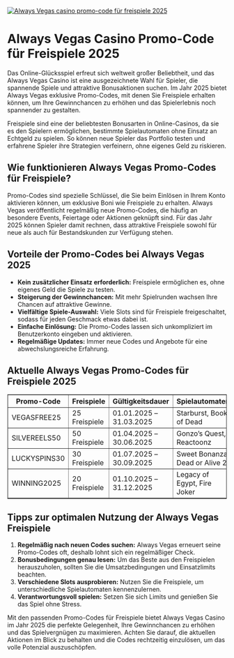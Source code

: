 [![Always Vegas casino promo-code für freispiele 2025](https://123-caf.pages.dev/gitsignup.png)](https://vrmoo.ru/Bt82HjjY)

<h1>Always Vegas Casino Promo-Code für Freispiele 2025</h1>  <p>Das Online-Glücksspiel erfreut sich weltweit großer Beliebtheit, und das Always Vegas Casino ist eine ausgezeichnete Wahl für Spieler, die spannende Spiele und attraktive Bonusaktionen suchen. Im Jahr 2025 bietet Always Vegas exklusive Promo-Codes, mit denen Sie Freispiele erhalten können, um Ihre Gewinnchancen zu erhöhen und das Spielerlebnis noch spannender zu gestalten.</p>  <p>Freispiele sind eine der beliebtesten Bonusarten in Online-Casinos, da sie es den Spielern ermöglichen, bestimmte Spielautomaten ohne Einsatz an Echtgeld zu spielen. So können neue Spieler das Portfolio testen und erfahrene Spieler ihre Strategien verfeinern, ohne eigenes Geld zu riskieren.</p>  <h2>Wie funktionieren Always Vegas Promo-Codes für Freispiele?</h2>  <p>Promo-Codes sind spezielle Schlüssel, die Sie beim Einlösen in Ihrem Konto aktivieren können, um exklusive Boni wie Freispiele zu erhalten. Always Vegas veröffentlicht regelmäßig neue Promo-Codes, die häufig an besondere Events, Feiertage oder Aktionen geknüpft sind. Für das Jahr 2025 können Spieler damit rechnen, dass attraktive Freispiele sowohl für neue als auch für Bestandskunden zur Verfügung stehen.</p>  <h2>Vorteile der Promo-Codes bei Always Vegas 2025</h2>  <ul>   <li><strong>Kein zusätzlicher Einsatz erforderlich:</strong> Freispiele ermöglichen es, ohne eigenes Geld die Spiele zu testen.</li>   <li><strong>Steigerung der Gewinnchancen:</strong> Mit mehr Spielrunden wachsen Ihre Chancen auf attraktive Gewinne.</li>   <li><strong>Vielfältige Spiele-Auswahl:</strong> Viele Slots sind für Freispiele freigeschaltet, sodass für jeden Geschmack etwas dabei ist.</li>   <li><strong>Einfache Einlösung:</strong> Die Promo-Codes lassen sich unkompliziert im Benutzerkonto eingeben und aktivieren.</li>   <li><strong>Regelmäßige Updates:</strong> Immer neue Codes und Angebote für eine abwechslungsreiche Erfahrung.</li> </ul>  <h2>Aktuelle Always Vegas Promo-Codes für Freispiele 2025</h2>  <table border="1" cellpadding="8" cellspacing="0">   <thead>     <tr>       <th>Promo-Code</th>       <th>Freispiele</th>       <th>Gültigkeitsdauer</th>       <th>Spielautomaten</th>     </tr>   </thead>   <tbody>     <tr>       <td>VEGASFREE25</td>       <td>25 Freispiele</td>       <td>01.01.2025 – 31.03.2025</td>       <td>Starburst, Book of Dead</td>     </tr>     <tr>       <td>SILVEREELS50</td>       <td>50 Freispiele</td>       <td>01.04.2025 – 30.06.2025</td>       <td>Gonzo’s Quest, Reactoonz</td>     </tr>     <tr>       <td>LUCKYSPINS30</td>       <td>30 Freispiele</td>       <td>01.07.2025 – 30.09.2025</td>       <td>Sweet Bonanza, Dead or Alive 2</td>     </tr>     <tr>       <td>WINNING2025</td>       <td>20 Freispiele</td>       <td>01.10.2025 – 31.12.2025</td>       <td>Legacy of Egypt, Fire Joker</td>     </tr>   </tbody> </table>  <h2>Tipps zur optimalen Nutzung der Always Vegas Freispiele</h2>  <ol>   <li><strong>Regelmäßig nach neuen Codes suchen:</strong> Always Vegas erneuert seine Promo-Codes oft, deshalb lohnt sich ein regelmäßiger Check.</li>   <li><strong>Bonusbedingungen genau lesen:</strong> Um das Beste aus den Freispielen herauszuholen, sollten Sie die Umsatzbedingungen und Einsatzlimits beachten.</li>   <li><strong>Verschiedene Slots ausprobieren:</strong> Nutzen Sie die Freispiele, um unterschiedliche Spielautomaten kennenzulernen.</li>   <li><strong>Verantwortungsvoll spielen:</strong> Setzen Sie sich Limits und genießen Sie das Spiel ohne Stress.</li> </ol>  <p>Mit den passenden Promo-Codes für Freispiele bietet Always Vegas Casino im Jahr 2025 die perfekte Gelegenheit, Ihre Gewinnchancen zu erhöhen und das Spielvergnügen zu maximieren. Achten Sie darauf, die aktuellen Aktionen im Blick zu behalten und die Codes rechtzeitig einzulösen, um das volle Potenzial auszuschöpfen.</p>